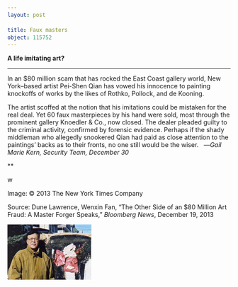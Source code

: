 ```yaml
---
layout: post

title: Faux masters
object: 115752
---
```

**A life imitating art?**

****

In an \$80 million scam that has rocked the East Coast gallery world, New York–based artist Pei-Shen Qian has vowed his innocence to painting knockoffs of works by the likes of Rothko, Pollock, and de Kooning. 

The artist scoffed at the notion that his imitations could be mistaken for the real deal. Yet 60 faux masterpieces by his hand were sold, most through the prominent gallery Knoedler & Co., now closed. The dealer pleaded guilty to the criminal activity, confirmed by forensic evidence. Perhaps if the shady middleman who allegedly snookered Qian had paid as close attention to the paintings’ backs as to their fronts, no one still would be the wiser.   —*Gail Marie Kern, Security Team, December 30*

**

w

Image: © 2013 The New York Times Company

Source: Dune Lawrence, Wenxin Fan, “The Other Side of an \$80 Million Art Fraud: A Master Forger Speaks,” *Bloomberg News*, December 19, 2013

![](../images/13-12-30_2012.76a-c_forgeryEDIT-1.jpeg)
